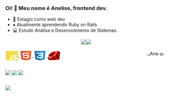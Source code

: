 ### Oi! 🎋 Meu nome é Anelise, frontend dev.

- 🔭 Estagio como web dev
- :diamonds: Atualmente aprendendo Ruby on Rails
- :computer: Estudo Análise e Desenvolimento de Sistemas



<div align="center">
  <a href="https://github.com/anepaz">
  <img height="180em" src="https://github-readme-stats.vercel.app/api?username=anepaz&show_icons=true&theme=dracula&include_all_commits=true&count_private=true"/><img height="180em" src="https://github-readme-stats.vercel.app/api/top-langs/?username=anepaz&layout=compact&langs_count=7&theme=dracula"/>
</div>
  
<div style="display: inline_block"><br>
  <img align="center" alt="Ane-Js" height="30" width="40" src="https://raw.githubusercontent.com/devicons/devicon/master/icons/javascript/javascript-plain.svg">
  <img align="center" alt="Ane-HTML" height="30" width="40" src="https://raw.githubusercontent.com/devicons/devicon/master/icons/html5/html5-original.svg">
  <img align="center" alt="Ane-CSS" height="30" width="40" src="https://raw.githubusercontent.com/devicons/devicon/master/icons/css3/css3-original.svg">
  <img align="center" alt="Ane-Ruby" height="30" width="40" src="https://raw.githubusercontent.com/devicons/devicon/master/icons/ruby/ruby-original.svg">
  <img align="right" alt="Ane-pic" height="150" style="border-radius:50px;" src="https://share-cdn.picrew.me/shareImg/org/202201/338224_ow81xyX9.png">
</div>
  
  ##
 
<div> 
  <a href="https://instagram.com/anepaz" target="_blank"><img src="https://img.shields.io/badge/Instagram-E4405F?style=for-the-badge&logo=instagram&logoColor=white" target="_blank"></a>
  <a href = "mailto:anesp@protonmail.com"><img src="hhttps://img.shields.io/badge/ProtonMail-8B89CC?style=for-the-badge&logo=protonmail&logoColor=white" target="_blank"></a>
  <a href="https://www.linkedin.com/in/anesp" target="_blank"><img src="https://img.shields.io/badge/LinkedIn-0077B5?style=for-the-badge&logo=linkedin&logoColor=white" target="_blank"></a> 
</div> 

  ##
  
<div>
  <img src="http://ForTheBadge.com/images/badges/built-with-love.svg" target="_blank"></a>
</div>
